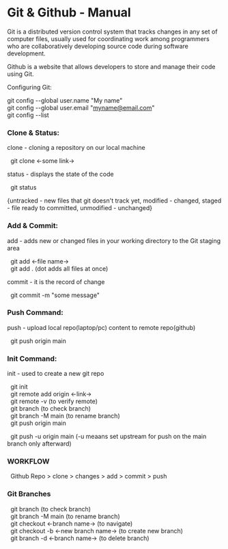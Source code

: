 # Git & Github - Manual

Git is a distributed version control system that tracks changes in any set of computer files, usually used for coordinating work among programmers who are collaboratively developing source code during software development.

Github is a website that allows developers to store and manage their code using Git.

Configuring Git:

git config --global user.name "My name" <br>
git config --global user.email "myname@email.com" <br>
git config --list

<h3>Clone & Status:</h3>

clone - cloning a repository on our local machine

&nbsp; git clone <-some link->

status - displays the state of the code

&nbsp; git status

{untracked - new files that git doesn't track yet, modified - changed, staged - file ready to committed, unmodified - unchanged}

<h3>Add & Commit:</h3>

add - adds new or changed files in your working directory to the Git staging area

&nbsp; git add <-file name-> <br>
&nbsp; git add . (dot adds all files at once)

commit - it is the record of change

&nbsp; git commit -m "some message"

<h3>Push Command:</h3>

push - upload local repo(laptop/pc) content to remote repo(github)

&nbsp; git push origin main

<h3>Init Command:</h3>

init -  used to create a new git repo

&nbsp; git init <br>
&nbsp; git remote add origin <-link->   <br>
&nbsp; git remote -v    (to verify remote)  <br>
&nbsp; git branch       (to check branch)   <br>
&nbsp; git branch -M main   (to rename branch)  <br>
&nbsp; git push origin main

&nbsp; git push -u origin main (-u meaans set upstream for push on the main branch only afterward)

<h3>WORKFLOW</h3>

&nbsp; Github Repo > clone > changes > add > commit > push

<h3>Git Branches</h3>

&nbsp; git branch  (to check branch)   <br>
&nbsp; git branch -M main  (to rename branch)  <br>
&nbsp; git checkout <-branch name->    (to navigate)   <br>
&nbsp; git checkout -b <-new branch name->    (to create new branch)   <br>
&nbsp; git branch -d <-branch name->   (to delete branch)